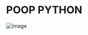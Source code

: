 # POOP PYTHON
![image](https://github.com/user-attachments/assets/b96af670-0272-46b8-b241-8bcf2ee965a1)
